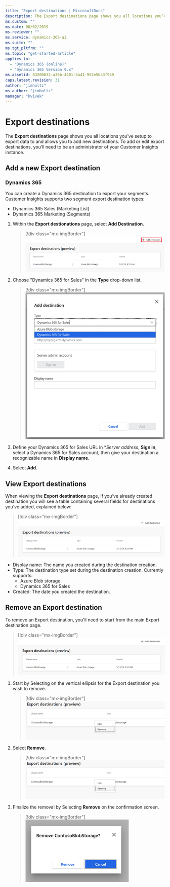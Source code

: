 ```yaml
---
title: "Export destinations | MicrosoftDocs"
description: The Export destinations page shows you all locations you’ve set up to export data to and allows you to add new destinations.
ms.custom: ""
ms.date: 08/02/2019
ms.reviewer: ""
ms.service: dynamics-365-ai
ms.suite: ""
ms.tgt_pltfrm: ""
ms.topic: "get-started-article"
applies_to: 
  - "Dynamics 365 (online)"
  - "Dynamics 365 Version 9.x"
ms.assetid: 83200632-a36b-4401-ba41-952e5b43f939
caps.latest.revision: 31
author: "jimholtz"
ms.author: "jimholtz"
manager: "kvivek"
---
```

# Export destinations

The **Export destinations** page shows you all locations you’ve setup to export data to and allows you to add new destinations. To add or edit export destinations, you’ll need to be an administrator of your Customer Insights instance.

## Add a new Export destination
<!--
### Azure Blob storage

1. Within the **Export destinations** page, select **Add destination**.

   > [!div class="mx-imgBorder"] 
   > ![](media/add-export-destination.png "Add Export destination")

2. Select **Azure Blob storage** in the **Type** drop-down list.

3. Input the **Account name**, **Account key**, and **Container** for your Blob storage account.
    1. You can find more information on how to find the Azure Blob storage account name and account key here: https://docs.microsoft.com/en-us/azure/storage/common/storage-account-manage
    2. You can also find information on how to create a container here: https://docs.microsoft.com/en-us/azure/storage/blobs/storage-quickstart-blobs-portal#create-a-container

   > [!div class="mx-imgBorder"] 
   > ![](media/export-destinations-azure-blob.png "Add Export destination")

4. Give your destination a recognizable name in the **Display name** field.

5. Select **Next**.

6. Check the box next to each of the entities you want exported to this destination.

   > [!div class="mx-imgBorder"] 
   > ![](media/export-destinations-azure-blob-entities.png "Add Export destination")

7. Select **Save**.

Your export should start shortly if all prerequisites for export have been completed.  In addition, your export will run at the end of every scheduled refresh.  You can find more information about scheduling here: https://docs.microsoft.com/en-us/dynamics365/ai/customer-insights/pm-settings#schedule-tab

#### Azure Blob storage locations

Data exported from the Export process will be stored in the Azure Blob storage container you set in your export destination.  The following folder paths are automatically created in your container:

  - Customer Insights generated entities: Dynamics365CustomerInsights/Export/%EntityName%/%EntityName%_%PartitionId%.csv
    - Example: Dynamics365CustomerInsights/Export/Customer/Customer_1.csv
  - Data Source entities: Dynamics365CustomerInsights/Export/%DataSourceName%_%EntityName%/%DataSourceName%_%EntityName%_%PartitionId%.csv
    - Example: Dynamics365CustomerInsights/Export/Retail_Contacts/Retail_Contacts_1.csv
-->
	
### Dynamics 365

You can create a Dynamics 365 destination to export your segments. Customer Insights supports two segment export destination types:

- Dynamics 365 Sales (Marketing List)
- Dynamics 365 Marketing (Segments)


1. Within the **Export destionations** page, select **Add Destination**.

   > [!div class="mx-imgBorder"] 
   > ![](media/add-export-destination.png "Add Export destination")

2. Choose "Dynamics 365 for Sales" in the **Type** drop-down list.

   > [!div class="mx-imgBorder"] 
   > ![](media/export-destinations-dynamics365-for-sales.png "Select Dynamics 365 for Sales")

3. Define your Dynamics 365 for Sales URL in **Server address*, **Sign in**, select a Dynamics 365 for Sales account, then give your destination a recognizable name in **Display name**.

4. Select **Add**.

## View Export destinations

When viewing the **Export destinations** page, if you’ve already created destination you will see a table containing several fields for destinations you’ve added, explained below:

   > [!div class="mx-imgBorder"] 
   > ![](media/export-destinations-page.png "Export destinations page")
	
  - Display name: The name you created during the destination creation.
  - Type: The destination type set during the destination creation.  Currently supports:
    - Azure Blob storage
    - Dynamics 365 for Sales
  - Created: The date you created the destination.

## Remove an Export destination

To remove an Export destination, you'll need to start from the main Export destination page.

   > [!div class="mx-imgBorder"] 
   > ![](media/export-destinations-page.png "Export destinations page")

1. Start by Selecting on the vertical ellipsis for the Export destination you wish to remove.

   > [!div class="mx-imgBorder"] 
   > ![](media/export-destinations-page-vertical-ellipsis-remove.png "Vertical ellipsis remove")

2. Select **Remove**.

   > [!div class="mx-imgBorder"] 
   > ![](media/export-destinations-page-vertical-ellipsis-remove.png "Vertical ellipsis remove")

3. Finalize the removal by Selecting **Remove** on the confirmation screen.

   > [!div class="mx-imgBorder"] 
   > ![](media/export-destinations-page-vertical-ellipsis-remove-confirmation.png "Vertical ellipsis remove confirmation")